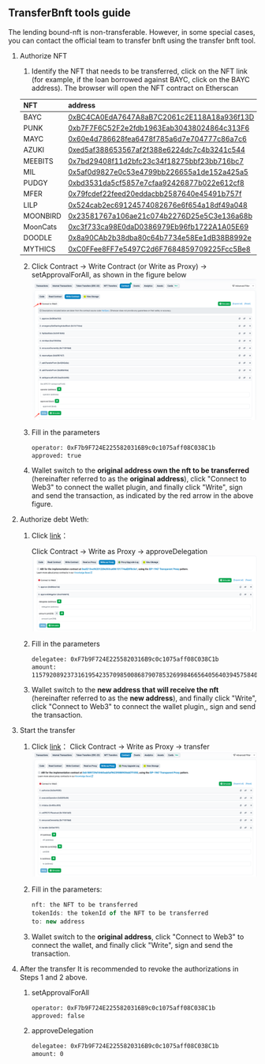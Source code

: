 TransferBnft tools guide
---

The lending bound-nft is non-transferable. However, in some special cases, you can contact the official team to transfer bnft using the transfer bnft tool.

1. Authorize NFT

   1. Identify the NFT that needs to be transferred, click on the NFT link (for example, if the loan borrowed against BAYC, click on the BAYC address). The browser will open the NFT contract on Etherscan

   | NFT      | address                                                      |
   | -------- | ------------------------------------------------------------ |
   | BAYC     | [0xBC4CA0EdA7647A8aB7C2061c2E118A18a936f13D](https://etherscan.io/address/0xBC4CA0EdA7647A8aB7C2061c2E118A18a936f13D) |
   | PUNK     | [0xb7F7F6C52F2e2fdb1963Eab30438024864c313F6](https://etherscan.io/address/0xb7F7F6C52F2e2fdb1963Eab30438024864c313F6) |
   | MAYC     | [0x60e4d786628fea6478f785a6d7e704777c86a7c6](https://etherscan.io/address/0x60e4d786628fea6478f785a6d7e704777c86a7c6) |
   | AZUKI    | [0xed5af388653567af2f388e6224dc7c4b3241c544](https://etherscan.io/address/0xed5af388653567af2f388e6224dc7c4b3241c544) |
   | MEEBITS  | [0x7bd29408f11d2bfc23c34f18275bbf23bb716bc7](https://etherscan.io/address/0x7bd29408f11d2bfc23c34f18275bbf23bb716bc7) |
   | MIL      | [0x5af0d9827e0c53e4799bb226655a1de152a425a5](https://etherscan.io/address/0x5af0d9827e0c53e4799bb226655a1de152a425a5) |
   | PUDGY    | [0xbd3531da5cf5857e7cfaa92426877b022e612cf8](https://etherscan.io/address/0xbd3531da5cf5857e7cfaa92426877b022e612cf8) |
   | MFER     | [0x79fcdef22feed20eddacbb2587640e45491b757f](https://etherscan.io/address/0x79fcdef22feed20eddacbb2587640e45491b757f) |
   | LILP     | [0x524cab2ec69124574082676e6f654a18df49a048](https://etherscan.io/address/0x524cab2ec69124574082676e6f654a18df49a048) |
   | MOONBIRD | [0x23581767a106ae21c074b2276D25e5C3e136a68b](https://etherscan.io/address/0x23581767a106ae21c074b2276D25e5C3e136a68b) |
   | MoonCats | [0xc3f733ca98E0daD0386979Eb96fb1722A1A05E69](https://etherscan.io/address/0xc3f733ca98E0daD0386979Eb96fb1722A1A05E69) |
   | DOODLE   | [0x8a90CAb2b38dba80c64b7734e58Ee1dB38B8992e](https://etherscan.io/address/0x8a90CAb2b38dba80c64b7734e58Ee1dB38B8992e) |
   | MYTHICS  | [0xC0FFee8FF7e5497C2d6F7684859709225Fcc5Be8](https://etherscan.io/address/0xC0FFee8FF7e5497C2d6F7684859709225Fcc5Be8) |

   2. Click Contract -> Write Contract (or Write as Proxy) -> setApprovalForAll, as shown in the figure below
      ![3a752932-4e86-4a60-8b33-29c9478be8ff](/imgs/3a752932-4e86-4a60-8b33-29c9478be8ff.png)
   
   
   
   3. Fill in the parameters
      ```
      operator: 0xF7b9F724E2255820316B9c0c1075aff08C038C1b
      approved: true
      ```
   
   4. Wallet switch to the **original address own the nft to be transferred** (hereinafter referred to as the **original address**), click "Connect to Web3" to connect the wallet plugin, and finally click "Write", sign and send the transaction, as indicated by the red arrow in the above figure.
   
2. Authorize debt Weth:

   1. Click [link](https://etherscan.io/address/0xa94CCAa71214338E86b9a9B6Ab1F8D71c6167d65)：

      Click Contract -> Write as Proxy -> approveDelegation
      ![34772418-a36d-4877-a6ce-9543280a0e14](/imgs/34772418-a36d-4877-a6ce-9543280a0e14.png)
   
   2. Fill in the parameters
   
      ```
      delegatee: 0xF7b9F724E2255820316B9c0c1075aff08C038C1b
      amount: 115792089237316195423570985008687907853269984665640564039457584007913129639935
      ```
   
   3. Wallet switch to the **new address that will receive the nft** (hereinafter referred to as the **new address**), and finally click "Write", click "Connect to Web3" to connect the wallet plugin,, sign and send the transaction.
   
3. Start the transfer

   1. Click [link](https://etherscan.io/address/0xF7b9F724E2255820316B9c0c1075aff08C038C1b)：
      Click Contract -> Write as Proxy -> transfer
      ![d698fc7f-f1c4-4502-bfb1-79d10fe244e7](/imgs/d698fc7f-f1c4-4502-bfb1-79d10fe244e7.png)
   
   2. Fill in the parameters:
   
      ```typescript
      nft: the NFT to be transferred
      tokenIds: the tokenId of the NFT to be transferred
      to: new address
      ```
   
   3. Wallet switch to the **original address**, click "Connect to Web3" to connect the wallet,  and finally click "Write", sign and send the transaction.
   
4. After the transfer
   It is recommended to revoke the authorizations in Steps 1 and 2 above.
   
   1. setApprovalForAll
      ```
      operator: 0xF7b9F724E2255820316B9c0c1075aff08C038C1b
      approved: false
      ```
   
   2. approveDelegation
   
      ```
      delegatee: 0xF7b9F724E2255820316B9c0c1075aff08C038C1b
      amount: 0
      ```
   
      
